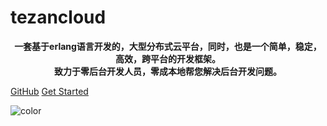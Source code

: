 # **tezancloud**

<p align="center">    
    <b>一套基于erlang语言开发的，大型分布式云平台，同时，也是一个简单，稳定，高效，跨平台的开发框架。<br>
  致力于零后台开发人员，零成本地帮您解决后台开发问题。</b>
</p>


[GitHub](https://github.com/oldhand/tezancloud)
[Get Started](#欢迎)


![color](#f8f8f8)